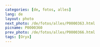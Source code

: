 ```yaml
---
categories: [de, fotos, alles]
lang: de
layout: photo
next_photo: /de/fotos/alles/P0000363.html
picname: P0000360
prev_photo: /de/fotos/alles/P0000366.html
tags: [Oryx]
---
```

